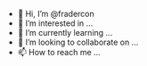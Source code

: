 - 👋 Hi, I’m @fradercon
- 👀 I’m interested in ...
- 🌱 I’m currently learning ...
- 💞️ I’m looking to collaborate on ...
- 📫 How to reach me ...

<!---
fradercon/fradercon is a ✨ special ✨ repository because its `README.md` (this file) appears on your GitHub profile.
You can click the Preview link to take a look at your changes.
--->
